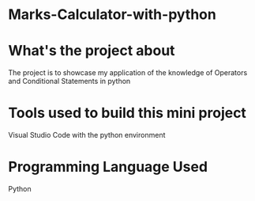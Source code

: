 # Marks-Calculator-with-python

# What's the project about 
The project is to showcase my application of the knowledge of Operators and Conditional Statements in python 

# Tools used to build this mini project
Visual Studio Code with the python environment 

# Programming Language Used
Python 